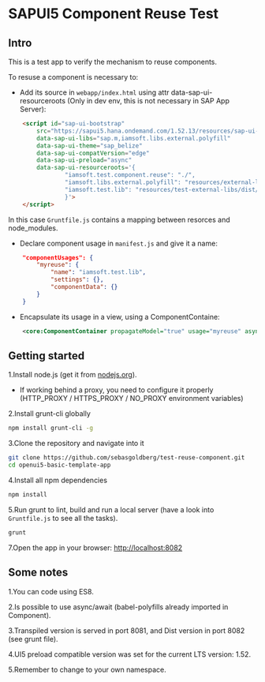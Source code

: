 # SAPUI5 Component Reuse Test

## Intro
This is a test app to verify the mechanism to reuse components.

To resuse a component is necessary to:
- Add its source in `webapp/index.html` using attr data-sap-ui-resourceroots (Only in dev env, this is not necessary in SAP App Server):
```html
    <script id="sap-ui-bootstrap"
        src="https://sapui5.hana.ondemand.com/1.52.13/resources/sap-ui-core.js"
        data-sap-ui-libs="sap.m,iamsoft.libs.external.polyfill"
        data-sap-ui-theme="sap_belize"
        data-sap-ui-compatVersion="edge"
        data-sap-ui-preload="async"
        data-sap-ui-resourceroots='{
                "iamsoft.test.component.reuse": "./",
                "iamsoft.libs.external.polyfill": "resources/external-libs/dist/",
                "iamsoft.test.lib": "resources/test-external-libs/dist/"
                }'>
    </script>
```
In this case `Gruntfile.js` contains a mapping between resorces and node_modules.

- Declare component usage in `manifest.js` and give it a name:
```json
    "componentUsages": {
        "myreuse": {
            "name": "iamsoft.test.lib",
            "settings": {},
            "componentData": {}
        }
    }
```

- Encapsulate its usage in a view, using a ComponentContaine:
```xml
    <core:ComponentContainer propagateModel="true" usage="myreuse" async="true"></core:ComponentContainer>
```

## Getting started

1.Install node.js (get it from [nodejs.org](http://nodejs.org/)).
  * If working behind a proxy, you need to configure it properly (HTTP_PROXY / HTTPS_PROXY / NO_PROXY environment variables)

2.Install grunt-cli globally

```sh
npm install grunt-cli -g
```

3.Clone the repository and navigate into it

```sh
git clone https://github.com/sebasgoldberg/test-reuse-component.git
cd openui5-basic-template-app
```

4.Install all npm dependencies

```sh
npm install
```

5.Run grunt to lint, build and run a local server (have a look into `Gruntfile.js` to see all the tasks).

```sh
grunt
```

7.Open the app in your browser: [http://localhost:8082](http://localhost:8081)

## Some notes

1.You can code using ES8.

2.Is possible to use async/await (babel-polyfills already imported in Component).

3.Transpiled version is served in port 8081, and Dist version in port 8082 (see grunt file).

4.UI5 preload compatible version was set for the current LTS version: 1.52.

5.Remember to change to your own namespace.
